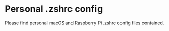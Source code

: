 # Personal .zshrc config

Please find personal macOS and Raspberry Pi .zshrc config files contained.

